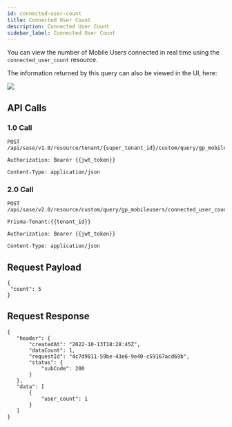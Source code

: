 ```yaml
---
id: connected-user-count
title: Connected User Count
description: Connected User Count
sidebar_label: Connected User Count
---
```


You can view the number of Mobile Users connected in real time using the `connected_user_count` resource.

The information returned by this query can also be viewed in the UI, here:

![](/access/img/connected_user_count_img.png)

## API Calls

### 1.0 Call

    POST /api/sase/v1.0/resource/tenant/{super_tenant_id}/custom/query/gp_mobileusers/connected_user_count

    Authorization: Bearer {{jwt_token}}

    Content-Type: application/json

### 2.0 Call

    POST /api/sase/v2.0/resource/custom/query/gp_mobileusers/connected_user_count

    Prisma-Tenant:{{tenant_id}}

    Authorization: Bearer {{jwt_token}}

    Content-Type: application/json

## Request Payload

    {
     "count": 5
    }

## Request Response

    {
       "header": {
           "createdAt": "2022-10-13T18:28:45Z",
           "dataCount": 1,
           "requestId": "4c7d9811-59be-43e6-9e40-c59167acd69b",
           "status": {
               "subCode": 200
           }
       },
       "data": [
           {
               "user_count": 1
           }
       ]
    }
